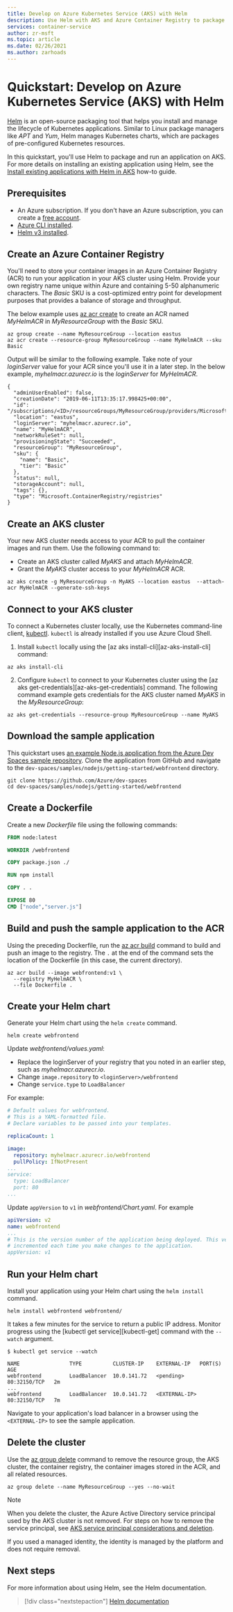 ```yaml
---
title: Develop on Azure Kubernetes Service (AKS) with Helm
description: Use Helm with AKS and Azure Container Registry to package and run application containers in a cluster.
services: container-service
author: zr-msft
ms.topic: article
ms.date: 02/26/2021
ms.author: zarhoads
---
```


# Quickstart: Develop on Azure Kubernetes Service (AKS) with Helm

[Helm][helm] is an open-source packaging tool that helps you install and manage the lifecycle of Kubernetes applications. Similar to Linux package managers like *APT* and *Yum*, Helm manages Kubernetes charts, which are packages of pre-configured Kubernetes resources.

In this quickstart, you'll use Helm to package and run an application on AKS. For more details on installing an existing application using Helm, see the [Install existing applications with Helm in AKS][helm-existing] how-to guide.

## Prerequisites

* An Azure subscription. If you don't have an Azure subscription, you can create a [free account](https://azure.microsoft.com/free).
* [Azure CLI installed](/cli/azure/install-azure-cli).
* [Helm v3 installed][helm-install].

## Create an Azure Container Registry
You'll need to store your container images in an Azure Container Registry (ACR) to run your application in your AKS cluster using Helm. Provide your own registry name unique within Azure and containing 5-50 alphanumeric characters. The *Basic* SKU is a cost-optimized entry point for development purposes that provides a balance of storage and throughput.

The below example uses [az acr create][az-acr-create] to create an ACR named *MyHelmACR* in *MyResourceGroup* with the *Basic* SKU.

```azurecli
az group create --name MyResourceGroup --location eastus
az acr create --resource-group MyResourceGroup --name MyHelmACR --sku Basic
```

Output will be similar to the following example. Take note of your *loginServer* value for your ACR since you'll use it in a later step. In the below example, *myhelmacr.azurecr.io* is the *loginServer* for *MyHelmACR*.

```console
{
  "adminUserEnabled": false,
  "creationDate": "2019-06-11T13:35:17.998425+00:00",
  "id": "/subscriptions/<ID>/resourceGroups/MyResourceGroup/providers/Microsoft.ContainerRegistry/registries/MyHelmACR",
  "location": "eastus",
  "loginServer": "myhelmacr.azurecr.io",
  "name": "MyHelmACR",
  "networkRuleSet": null,
  "provisioningState": "Succeeded",
  "resourceGroup": "MyResourceGroup",
  "sku": {
    "name": "Basic",
    "tier": "Basic"
  },
  "status": null,
  "storageAccount": null,
  "tags": {},
  "type": "Microsoft.ContainerRegistry/registries"
}
```

## Create an AKS cluster

Your new AKS cluster needs access to your ACR to pull the container images and run them. Use the following command to:
* Create an AKS cluster called *MyAKS* and attach *MyHelmACR*.
* Grant the *MyAKS* cluster access to your *MyHelmACR* ACR.


```azurecli
az aks create -g MyResourceGroup -n MyAKS --location eastus  --attach-acr MyHelmACR --generate-ssh-keys
```

## Connect to your AKS cluster

To connect a Kubernetes cluster locally, use the Kubernetes command-line client, [kubectl][kubectl]. `kubectl` is already installed if you use Azure Cloud Shell. 

1. Install `kubectl` locally using the [az aks install-cli][az-aks-install-cli] command:

```azurecli
az aks install-cli
```

2. Configure `kubectl` to connect to your Kubernetes cluster using the [az aks get-credentials][az-aks-get-credentials] command. The following command example gets credentials for the AKS cluster named *MyAKS* in the *MyResourceGroup*:  

```azurecli
az aks get-credentials --resource-group MyResourceGroup --name MyAKS
```

## Download the sample application

This quickstart uses [an example Node.js application from the Azure Dev Spaces sample repository][example-nodejs]. Clone the application from GitHub and navigate to the `dev-spaces/samples/nodejs/getting-started/webfrontend` directory.

```console
git clone https://github.com/Azure/dev-spaces
cd dev-spaces/samples/nodejs/getting-started/webfrontend
```

## Create a Dockerfile

Create a new *Dockerfile* file using the following commands:

```dockerfile
FROM node:latest

WORKDIR /webfrontend

COPY package.json ./

RUN npm install

COPY . .

EXPOSE 80
CMD ["node","server.js"]
```

## Build and push the sample application to the ACR

Using the preceding Dockerfile, run the [az acr build][az-acr-build] command to build and push an image to the registry. The `.` at the end of the command sets the location of the Dockerfile (in this case, the current directory).

```azurecli
az acr build --image webfrontend:v1 \
  --registry MyHelmACR \
  --file Dockerfile .
```

## Create your Helm chart

Generate your Helm chart using the `helm create` command.

```console
helm create webfrontend
```

Update *webfrontend/values.yaml*:
* Replace the loginServer of your registry that you noted in an earlier step, such as *myhelmacr.azurecr.io*.
* Change `image.repository` to `<loginServer>/webfrontend`
* Change `service.type` to `LoadBalancer`

For example:

```yml
# Default values for webfrontend.
# This is a YAML-formatted file.
# Declare variables to be passed into your templates.

replicaCount: 1

image:
  repository: myhelmacr.azurecr.io/webfrontend
  pullPolicy: IfNotPresent
...
service:
  type: LoadBalancer
  port: 80
...
```

Update `appVersion` to `v1` in *webfrontend/Chart.yaml*. For example

```yml
apiVersion: v2
name: webfrontend
...
# This is the version number of the application being deployed. This version number should be
# incremented each time you make changes to the application.
appVersion: v1
```

## Run your Helm chart

Install your application using your Helm chart using the `helm install` command.

```console
helm install webfrontend webfrontend/
```

It takes a few minutes for the service to return a public IP address. Monitor progress using the [kubectl get service][kubectl-get] command with the `--watch` argument.

```console
$ kubectl get service --watch

NAME                TYPE          CLUSTER-IP    EXTERNAL-IP   PORT(S)        AGE
webfrontend         LoadBalancer  10.0.141.72   <pending>     80:32150/TCP   2m
...
webfrontend         LoadBalancer  10.0.141.72   <EXTERNAL-IP> 80:32150/TCP   7m
```

Navigate to your application's load balancer in a browser using the `<EXTERNAL-IP>` to see the sample application.

## Delete the cluster

Use the [az group delete][az-group-delete] command to remove the resource group, the AKS cluster, the container registry, the container images stored in the ACR, and all related resources.

```azurecli-interactive
az group delete --name MyResourceGroup --yes --no-wait
```

> [!NOTE]
> When you delete the cluster, the Azure Active Directory service principal used by the AKS cluster is not removed. For steps on how to remove the service principal, see [AKS service principal considerations and deletion][sp-delete].
> 
> If you used a managed identity, the identity is managed by the platform and does not require removal.

## Next steps

For more information about using Helm, see the Helm documentation.

> [!div class="nextstepaction"]
> [Helm documentation][helm-documentation]

[az-acr-create]: /cli/azure/acr#az-acr-create
[az-acr-build]: /cli/azure/acr#az-acr-build
[az-group-delete]: /cli/azure/group#az-group-delete
[az aks get-credentials]: /cli/azure/aks#az-aks-get-credentials
[az aks install-cli]: /cli/azure/aks#az-aks-install-cli
[example-nodejs]: https://github.com/Azure/dev-spaces/tree/master/samples/nodejs/getting-started/webfrontend
[kubectl]: https://kubernetes.io/docs/user-guide/kubectl/
[helm]: https://helm.sh/
[helm-documentation]: https://helm.sh/docs/
[helm-existing]: kubernetes-helm.md
[helm-install]: https://helm.sh/docs/intro/install/
[sp-delete]: kubernetes-service-principal.md#additional-considerations
